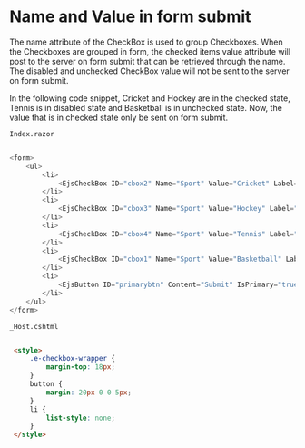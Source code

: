 # Name and Value in form submit

The name attribute of the CheckBox is used to group Checkboxes. When the Checkboxes are grouped in form, the checked items value attribute
will post to the server on form submit that can be retrieved through the name. The disabled and unchecked CheckBox
value will not be sent to the server on form submit.

In the following code snippet, Cricket and Hockey are in the checked state, Tennis is in disabled state and Basketball is in unchecked state.
Now, the value that is in checked state only be sent on form submit.

`Index.razor`

```csharp

<form>
    <ul>
        <li>
            <EjsCheckBox ID="cbox2" Name="Sport" Value="Cricket" Label="Cricket" Checked="true"></EjsCheckBox>
        </li>
        <li>
            <EjsCheckBox ID="cbox3" Name="Sport" Value="Hockey" Label="Hockey" Checked="true"></EjsCheckBox>
        </li>
        <li>
            <EjsCheckBox ID="cbox4" Name="Sport" Value="Tennis" Label="Tennis"></EjsCheckBox>
        </li>
        <li>
            <EjsCheckBox ID="cbox1" Name="Sport" Value="Basketball" Label="Basketball"></EjsCheckBox>
        </li>
        <li>
            <EjsButton ID="primarybtn" Content="Submit" IsPrimary="true"></EjsButton>
        </li>
    </ul>
</form>

  ```

  `_Host.cshtml`

   ```html

    <style>
        .e-checkbox-wrapper {
            margin-top: 18px;
        }
        button {
            margin: 20px 0 0 5px;
        }
        li {
            list-style: none;
        }
    </style>

  ```